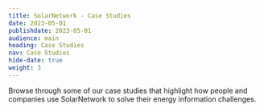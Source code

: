 ```yaml
---
title: SolarNetwork - Case Studies
date: 2023-05-01
publishdate: 2023-05-01
audience: main
heading: Case Studies
nav: Case Studies
hide-date: true
weight: 3
---
```

Browse through some of our case studies that highlight how people and companies use SolarNetwork
to solve their energy information challenges.
